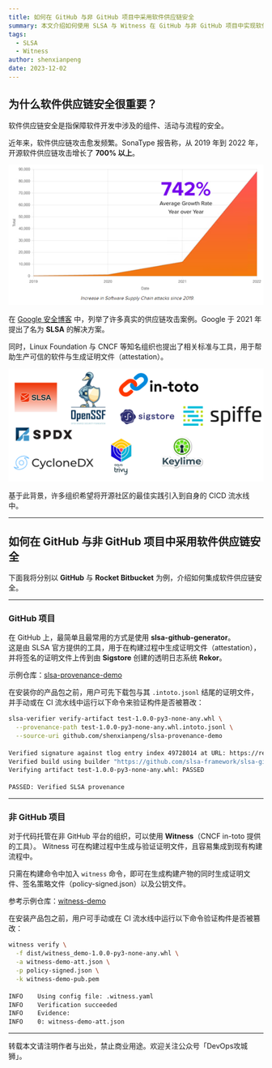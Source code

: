 ```yaml
---
title: 如何在 GitHub 与非 GitHub 项目中采用软件供应链安全
summary: 本文介绍如何使用 SLSA 与 Witness 在 GitHub 与非 GitHub 项目中实现软件供应链安全，以提升软件开发与部署流程的安全性。
tags:
  - SLSA
  - Witness
author: shenxianpeng
date: 2023-12-02
---
```


## 为什么软件供应链安全很重要？

软件供应链安全是指保障软件开发中涉及的组件、活动与流程的安全。

近年来，软件供应链攻击愈发频繁。SonaType 报告称，从 2019 年到 2022 年，开源软件供应链攻击增长了 **700% 以上**。

![SonaType reported](sonatype.png)

在 [Google 安全博客](https://security.googleblog.com/2021/06/introducing-slsa-end-to-end-framework.html) 中，列举了许多真实的供应链攻击案例。Google 于 2021 年提出了名为 **SLSA** 的解决方案。

同时，Linux Foundation 与 CNCF 等知名组织也提出了相关标准与工具，用于帮助生产可信的软件与生成证明文件（attestation）。

![LF & CNCF](lf-cncf.png)

基于此背景，许多组织希望将开源社区的最佳实践引入到自身的 CICD 流水线中。

---

## 如何在 GitHub 与非 GitHub 项目中采用软件供应链安全

下面我将分别以 **GitHub** 与 **Rocket Bitbucket** 为例，介绍如何集成软件供应链安全。

---

### GitHub 项目

在 GitHub 上，最简单且最常用的方式是使用 **slsa-github-generator**。  
这是由 SLSA 官方提供的工具，用于在构建过程中生成证明文件（attestation），并将签名的证明文件上传到由 **Sigstore** 创建的透明日志系统 **Rekor**。

示例仓库：[slsa-provenance-demo](https://github.com/shenxianpeng/slsa-provenance-demo)

在安装你的产品包之前，用户可先下载包与其 `.intoto.jsonl` 结尾的证明文件，并手动或在 CI 流水线中运行以下命令来验证构件是否被篡改：

```bash
slsa-verifier verify-artifact test-1.0.0-py3-none-any.whl \
  --provenance-path test-1.0.0-py3-none-any.whl.intoto.jsonl \
  --source-uri github.com/shenxianpeng/slsa-provenance-demo

Verified signature against tlog entry index 49728014 at URL: https://rekor.sigstore.dev/api/v1/log/entries/24296fb24b8ad77af7063689e8760fd7134f37e17251ec1d5adc16af64cb5cb579493278f7686e77
Verified build using builder "https://github.com/slsa-framework/slsa-github-generator/.github/workflows/generator_generic_slsa3.yml@refs/tags/v1.9.0" at commit fb7f6df9f8565ed6fa01591df2af0c41e5573798
Verifying artifact test-1.0.0-py3-none-any.whl: PASSED

PASSED: Verified SLSA provenance
````

---

### 非 GitHub 项目

对于代码托管在非 GitHub 平台的组织，可以使用 **Witness**（CNCF in-toto 提供的工具）。
Witness 可在构建过程中生成与验证证明文件，且容易集成到现有构建流程中。

只需在构建命令中加入 `witness` 命令，即可在生成构建产物的同时生成证明文件、签名策略文件（policy-signed.json）以及公钥文件。

参考示例仓库：[witness-demo](https://github.com/shenxianpeng/witness-demo)

在安装产品包之前，用户可手动或在 CI 流水线中运行以下命令验证构件是否被篡改：

```bash
witness verify \
  -f dist/witness_demo-1.0.0-py3-none-any.whl \
  -a witness-demo-att.json \
  -p policy-signed.json \
  -k witness-demo-pub.pem

INFO    Using config file: .witness.yaml
INFO    Verification succeeded
INFO    Evidence:
INFO    0: witness-demo-att.json
```

---

转载本文请注明作者与出处，禁止商业用途。欢迎关注公众号「DevOps攻城狮」。
